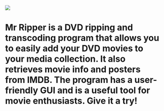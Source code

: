 # ![](https://i.imgur.com/kle7CYE.jpeg)
# Mr Ripper is a DVD ripping and transcoding program that allows you to easily add your DVD movies to your media collection. It also retrieves movie info and posters from IMDB. The program has a user-friendly GUI and is a useful tool for movie enthusiasts. Give it a try!

